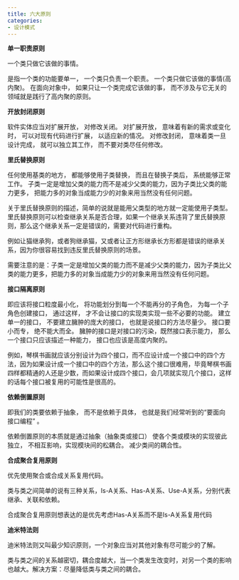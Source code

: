 ```yaml
---
title: 六大原则
categories: 
- 设计模式
---
```


**单一职责原则**

一个类只做它该做的事情。

是指一个类的功能要单一， 一个类只负责一个职责。 一个类只做它该做的事情(高内聚)。 在面向对象中， 如果只让一个类完成它该做的事， 而不涉及与它无关的领域就是践行了高内聚的原则。

**开放封闭原则**

软件实体应当对扩展开放， 对修改关闭。 对扩展开放， 意味着有新的需求或变化时， 可以对现有代码进行扩展， 以适应新的情况。 对修改封闭， 意味着类一旦设计完成， 就可以独立其工作， 而不要对类尽任何修改。

**里氏替换原则**

任何使用基类的地方， 都能够使用子类替换， 而且在替换子类后， 系统能够正常工作。 子类一定是增加父类的能力而不是减少父类的能力，因为子类比父类的能力更多， 把能力多的对象当成能力少的对象来用当然没有任何问题。

关于里氏替换原则的描述，简单的说就是能用父类型的地方就一定能使用子类型。里氏替换原则可以检查继承关系是否合理，如果一个继承关系违背了里氏替换原则，那么这个继承关系一定是错误的，需要对代码进行重构。

例如让猫继承狗，或者狗继承猫，又或者让正方形继承长方形都是错误的继承关系，因为你很容易找到违反里氏替换原则的场景。

需要注意的是：子类一定是增加父类的能力而不是减少父类的能力，因为子类比父类的能力更多，把能力多的对象当成能力少的对象来用当然没有任何问题。

**接口隔离原则**

即应该将接口粒度最小化， 将功能划分到每一个不能再分的子角色， 为每一个子角色创建接口， 通过这样， 才不会让接口的实现类实现一些不必要的功能。 建立单一的接口， 不要建立臃肿的庞大的接口， 也就是说接口的方法尽量少。 接口要小而专， 绝不能大而全。 臃肿的接口是对接口的污染，既然接口表示能力， 那么一个接口只应该描述一种能力， 接口也应该是高度内聚的。

例如，琴棋书画就应该分别设计为四个接口，而不应设计成一个接口中的四个方法，因为如果设计成一个接口中的四个方法，那么这个接口很难用，毕竟琴棋书画四样都精通的人还是少数，而如果设计成四个接口，会几项就实现几个接口，这样的话每个接口被复用的可能性是很高的。

**依赖倒置原则**

即我们的类要依赖于抽象， 而不是依赖于具体， 也就是我们经常听到的“要面向接口编程” 。

依赖倒置原则的本质就是通过抽象（抽象类或接口） 使各个类或模块的实现彼此独立， 不相互影响，实现模块间的松耦合。 减少类间的耦合性。

**合成聚合复用原则**

优先使用聚合或合成关系复用代码。

类与类之间简单的说有三种关系，Is-A关系、Has-A关系、Use-A关系，分别代表继承、关联和依赖。

合成聚合复用原则想表达的是优先考虑Has-A关系而不是Is-A关系复用代码

**迪米特法则**

迪米特法则又叫最少知识原则，一个对象应当对其他对象有尽可能少的了解。

类与类之间的关系越密切，耦合度越大，当一个类发生改变时，对另一个类的影响也越大。解决方案：尽量降低类与类之间的耦合。